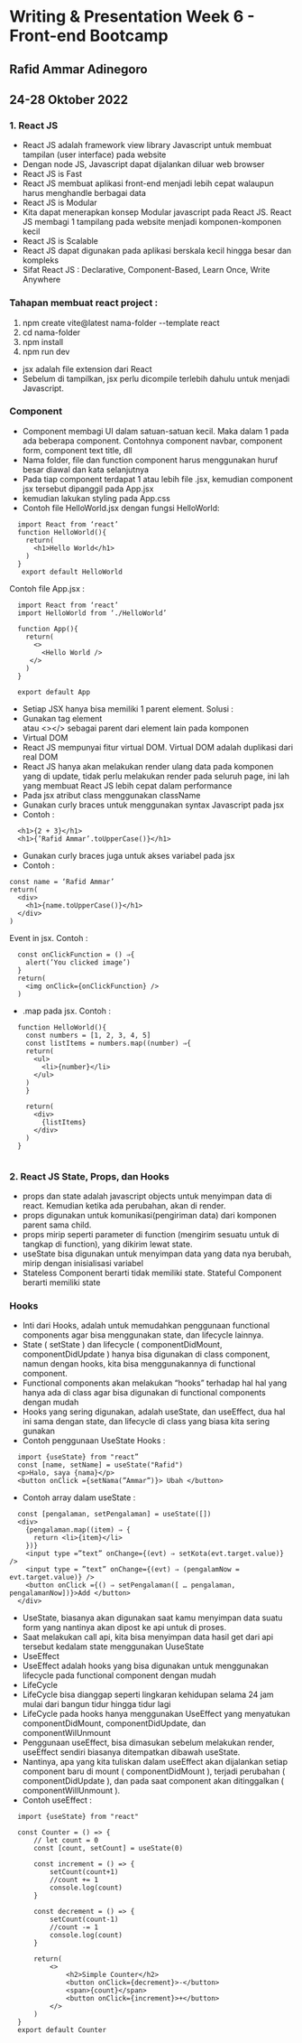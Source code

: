 # Writing & Presentation Week 6 - Front-end Bootcamp
## Rafid Ammar Adinegoro
## 24-28 Oktober 2022

### **1. React JS**
- React JS adalah framework view library Javascript untuk membuat tampilan (user interface) pada website
- Dengan node JS, Javascript dapat dijalankan diluar web browser
- React JS is Fast
- React JS membuat aplikasi front-end menjadi lebih cepat walaupun harus menghandle berbagai data
- React JS is Modular
- Kita dapat menerapkan konsep Modular javascript pada React JS. React JS membagi 1 tampilang pada website menjadi komponen-komponen kecil
- React JS is Scalable
- React JS dapat digunakan pada aplikasi berskala kecil hingga besar dan kompleks
- Sifat React JS : Declarative, Component-Based, Learn Once, Write Anywhere
### Tahapan membuat react project :
1. npm create vite@latest nama-folder --template react
2. cd nama-folder
3. npm install
4. npm run dev
- jsx adalah file extension dari React
- Sebelum di tampilkan, jsx perlu dicompile terlebih dahulu untuk menjadi Javascript.
### Component
- Component membagi UI dalam satuan-satuan kecil. Maka dalam 1 pada ada beberapa component. Contohnya component navbar, component form, component text title, dll
- Nama folder, file dan function component harus menggunakan huruf besar diawal dan kata selanjutnya
- Pada tiap component terdapat 1 atau lebih file .jsx, kemudian component jsx tersebut dipanggil pada App.jsx
- kemudian lakukan styling pada App.css
- Contoh file HelloWorld.jsx dengan fungsi HelloWorld:
```
  import React from ‘react’
  function HelloWorld(){
    return(
      <h1>Hello World</h1> 
    )
  }
   export default HelloWorld
```
Contoh file App.jsx :
```
  import React from ‘react’
  import HelloWorld from ‘./HelloWorld’

  function App(){
    return(
      <>
        <Hello World /> 
     </> 
    )
  }

  export default App
```
- Setiap JSX hanya bisa memiliki 1 parent element. Solusi :
- Gunakan tag element <div> atau <></> sebagai parent dari element lain pada komponen
- Virtual DOM
- React JS mempunyai fitur virtual DOM. Virtual DOM adalah duplikasi dari real DOM
- React JS hanya akan melakukan render ulang data pada komponen yang di update, tidak perlu melakukan render pada seluruh page, ini lah yang membuat React JS lebih cepat dalam performance
- Pada jsx atribut class menggunakan className
- Gunakan curly braces untuk menggunakan syntax Javascript pada jsx
- Contoh : 
```
  <h1>{2 + 3}</h1>
  <h1>{’Rafid Ammar’.toUpperCase()}</h1>
```
- Gunakan curly braces juga untuk akses variabel pada jsx
- Contoh :
```
const name = ‘Rafid Ammar’
return(
  <div>
    <h1>{name.toUpperCase()}</h1>
  </div>
)
```
Event in jsx. Contoh :
```
  const onClickFunction = () ⇒{
    alert(’You clicked image’)
  }
  return(
    <img onClick={onClickFunction} />
  )
```
- .map pada jsx. Contoh :
```
  function HelloWorld(){
    const numbers = [1, 2, 3, 4, 5]
    const listItems = numbers.map((number) ⇒{
    return(
      <ul>
        <li>{number}</li>
      </ul>
    )
    }
    
    return(
      <div>
        {listItems}
      </div>
    )
  }
    
```
### **2. React JS State, Props, dan Hooks**
- props dan state adalah javascript objects untuk menyimpan data di react. Kemudian ketika ada perubahan, akan di render.
- props digunakan untuk komunikasi(pengiriman data) dari komponen parent sama child.
- props mirip seperti parameter di function (mengirim sesuatu untuk di tangkap di function), yang dikirim lewat state.
- useState bisa digunakan untuk menyimpan data yang data nya berubah, mirip dengan inisialisasi variabel
- Stateless Component berarti tidak memiliki state. Stateful Component berarti memiliki state
### Hooks
- Inti dari Hooks, adalah untuk memudahkan penggunaan functional
components agar bisa menggunakan state, dan lifecycle lainnya.
- State ( setState ) dan lifecycle ( componentDidMount,
componentDidUpdate ) hanya bisa digunakan di class component,
namun dengan hooks, kita bisa menggunakannya di functional
component.
- Functional components akan melakukan “hooks” terhadap hal hal yang hanya ada di class agar bisa digunakan di functional components dengan mudah
- Hooks yang sering digunakan, adalah useState, dan useEffect, dua hal
ini sama dengan state, dan lifecycle di class yang biasa kita sering
gunakan
- Contoh penggunaan UseState Hooks :
```
  import {useState} from "react”
  const [name, setName] = useState("Rafid")
  <p>Halo, saya {nama}</p>
  <button onClick ={setNama(”Ammar”)}> Ubah </button>
```
- Contoh array dalam useState :
```
  const [pengalaman, setPengalaman] = useState([])
  <div>
    {pengalaman.map((item) ⇒ {
      return <li>{item}</li>
    })}
    <input type =”text” onChange={(evt) ⇒ setKota(evt.target.value)} /> 
    <input type = ”text” onChange={(evt) ⇒ (pengalamNow = evt.target.value)} /> 
    <button onClick ={() ⇒ setPengalaman([ … pengalaman, pengalamanNow])}>Add </button>
  </div>
```
- UseState, biasanya akan digunakan saat kamu menyimpan data suatu
form yang nantinya akan dipost ke api untuk di proses.
- Saat melakukan call api, kita bisa menyimpan data hasil get dari api tersebut kedalam state menggunakan UuseState
- UseEffect
- UseEffect adalah hooks yang bisa digunakan untuk menggunakan lifecycle pada functional component dengan mudah
- LifeCycle
- LifeCycle bisa dianggap seperti lingkaran kehidupan selama 24 jam mulai dari bangun tidur hingga tidur lagi
- LifeCycle pada hooks hanya menggunakan UseEffect yang menyatukan componentDidMount, componentDidUpdate, dan componentWilUnmount
- Penggunaan useEffect, bisa dimasukan sebelum melakukan render,
useEffect sendiri biasanya ditempatkan dibawah useState.
- Nantinya, apa yang kita tuliskan dalam useEffect akan dijalankan setiap
component baru di mount ( componentDidMount ), terjadi perubahan (
componentDidUpdate ), dan pada saat component akan ditinggalkan (
componentWillUnmount ).
- Contoh useEffect :
```
  import {useState} from "react"

  const Counter = () => {
      // let count = 0
      const [count, setCount] = useState(0)

      const increment = () => {
          setCount(count+1)
          //count += 1
          console.log(count)
      }

      const decrement = () => {
          setCount(count-1)
          //count -= 1
          console.log(count)
      }

      return(
          <>
              <h2>Simple Counter</h2>
              <button onClick={decrement}>-</button>
              <span>{count}</span>
              <button onClick={increment}>+</button>
          </>
      )
  }
  export default Counter
```








